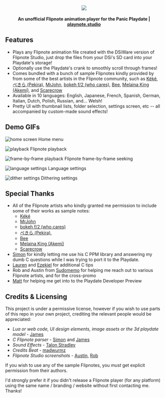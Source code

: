 <h1 align="center"><a href="//playnote.studio" target="blank"><img src="https://raw.githubusercontent.com/jaames/playnote-studio/main/assets/logo_anim.gif"/></a></h1>

<p align="center">
  <b>An unofficial Flipnote animation player for the Panic Playdate | <a href="//playnote.studio" target="blank">playnote.studio</a></b>
</p>

## Features

- Plays any Flipnote animation file created with the DSiWare version of Flipnote Studio, just drop the files from your DSi's SD card into your Playdate's storage!
- Optionally use the Playdate's crank to smoothly scroll through frames!
- Comes bundled with a bunch of sample Flipnotes kindly provided by from some of the best artists in the Flipnote community, such as [Kéké](https://twitter.com/Kekeflipnote), [ぺきら (Pekira)](https://twitter.com/pekira1227), [MrJohn](https://flipnot.es/9F990EE00074AC4D), [bokeh f/2 (who cares)](https://www.instagram.com/gsupnet_), [Bee](https://beeyt.carrd.co), [Melaina King (Akemi)](https://www.instagram.com\/akemixes), and [Scarecrow](https://flipnot.es/5907142059918D1F)
- Available in 10 languages: English, Japanese, French, Spanish, German, Italian, Dutch, Polish, Russian, and... Welsh!
- Pretty UI with thumbnail lists, folder selection, settings screen, etc -- all accompanied by custom-made sound effects!

## Demo GIFs

![home screen](https://raw.githubusercontent.com/jaames/playnote-studio/main/assets/movie_homescreen.gif)
Home menu

![playback](https://raw.githubusercontent.com/jaames/playnote-studio/main/assets/movie_playback.gif)
Flipnote playback

![frame-by-frame playback](https://raw.githubusercontent.com/jaames/playnote-studio/main/assets/movie_frames.gif)
Flipnote frame-by-frame seeking

![language settings](https://raw.githubusercontent.com/jaames/playnote-studio/main/assets/movie_lang.gif)
Language settings

![dither settings](https://raw.githubusercontent.com/jaames/playnote-studio/main/assets/movie_dither.gif)
Dithering settings

## Special Thanks

- All of the Flipnote artists who kindly granted me permission to include some of their works as sample notes:
  - [Kéké](twitter.com/Kekeflipnote)
  - [MrJohn](flipnot.es/9F990EE00074AC4D)
  - [bokeh f/2 (who cares)](www.instagram.com/gsupnet_)
  - [ぺきら (Pekira)](https://twitter.com/pekira1227),
  - [Bee](https://beeyt.carrd.co)
  - [Melaina King (Akemi)](https://www.instagram.com\/akemixes)
  - [Scarecrow](https://flipnot.es/5907142059918D1F)
- [Simon](https://github.com/simontime) for kindly letting me use his C PPM library and answering my dumb C questions while I was trying to port it to the Playdate. 
- [Lauren](https://github.com/thejsa) and [Ezekiel](https://github.com/Stary2001) for additional C tips
- Rob and Austin from [Sudomemo](https://www.sudomemo.net/) for helping me reach out to various Flipnote artists, and for the cross-promo
- [Matt](https://github.com/gingerbeardman) for helping me get into to the Playdate Developer Preview

## Credits & Licensing

This project is under a permissive license, however if you wish to use parts of this repo in your own project, crediting the relevant people would be appreciated:

- *Lua or web code, UI design elements, image assets or the 3d playdate model* - [James](https://github.com/jaames)
- *C Flipnote parser* - [Simon](https://github.com/simontime) and [James](https://github.com/jaames)
- *Sound Effects* - [Talon Stradley](NewtonsDarkRoom.com)
- *Credits Beat* - [madwurmz](https://www.colorslive.com/artist/madwurmz.com)
- *Flipnote Studio screenshots* - [Austin](https://twitter.com/AustinSudomemo), [Rob](https://sudomemo.net)

If you wish to use any of the sample Flipnotes, you *must* get explicit permission from their authors.

I'd strongly prefer it if you didn't release a Flipnote player (for any platform) using the same name / branding / website without first contacting me. Thanks!